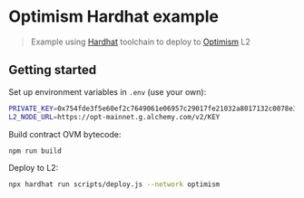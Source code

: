 # Optimism Hardhat example

> Example using [Hardhat](https://hardhat.org/) toolchain to deploy to [Optimism](https://optimism.io/) L2

## Getting started

Set up environment variables in `.env` (use your own):

```bash
PRIVATE_KEY=0x754fde3f5e60ef2c7649061e06957c29017fe21032a8017132c0078e37f6193a
L2_NODE_URL=https://opt-mainnet.g.alchemy.com/v2/KEY
```

Build contract OVM bytecode:

```bash
npm run build
```

Deploy to L2:

```bash
npx hardhat run scripts/deploy.js --network optimism
```